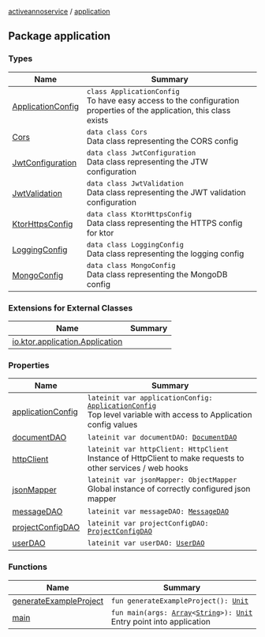 [activeannoservice](../index.md) / [application](./index.md)

## Package application

### Types

| Name | Summary |
|---|---|
| [ApplicationConfig](-application-config/index.md) | `class ApplicationConfig`<br>To have easy access to the configuration properties of the application, this class exists |
| [Cors](-cors/index.md) | `data class Cors`<br>Data class representing the CORS config |
| [JwtConfiguration](-jwt-configuration/index.md) | `data class JwtConfiguration`<br>Data class representing the JTW configuration |
| [JwtValidation](-jwt-validation/index.md) | `data class JwtValidation`<br>Data class representing the JWT validation configuration |
| [KtorHttpsConfig](-ktor-https-config/index.md) | `data class KtorHttpsConfig`<br>Data class representing the HTTPS config for ktor |
| [LoggingConfig](-logging-config/index.md) | `data class LoggingConfig`<br>Data class representing the logging config |
| [MongoConfig](-mongo-config/index.md) | `data class MongoConfig`<br>Data class representing the MongoDB config |

### Extensions for External Classes

| Name | Summary |
|---|---|
| [io.ktor.application.Application](io.ktor.application.-application/index.md) |  |

### Properties

| Name | Summary |
|---|---|
| [applicationConfig](application-config.md) | `lateinit var applicationConfig: `[`ApplicationConfig`](-application-config/index.md)<br>Top level variable with access to Application config values |
| [documentDAO](document-d-a-o.md) | `lateinit var documentDAO: `[`DocumentDAO`](../document/-document-d-a-o/index.md) |
| [httpClient](http-client.md) | `lateinit var httpClient: HttpClient`<br>Instance of HttpClient to make requests to other services / web hooks |
| [jsonMapper](json-mapper.md) | `lateinit var jsonMapper: ObjectMapper`<br>Global instance of correctly configured json mapper |
| [messageDAO](message-d-a-o.md) | `lateinit var messageDAO: `[`MessageDAO`](../user/-message-d-a-o/index.md) |
| [projectConfigDAO](project-config-d-a-o.md) | `lateinit var projectConfigDAO: `[`ProjectConfigDAO`](../config/-project-config-d-a-o/index.md) |
| [userDAO](user-d-a-o.md) | `lateinit var userDAO: `[`UserDAO`](../user/-user-d-a-o/index.md) |

### Functions

| Name | Summary |
|---|---|
| [generateExampleProject](generate-example-project.md) | `fun generateExampleProject(): `[`Unit`](https://kotlinlang.org/api/latest/jvm/stdlib/kotlin/-unit/index.html) |
| [main](main.md) | `fun main(args: `[`Array`](https://kotlinlang.org/api/latest/jvm/stdlib/kotlin/-array/index.html)`<`[`String`](https://kotlinlang.org/api/latest/jvm/stdlib/kotlin/-string/index.html)`>): `[`Unit`](https://kotlinlang.org/api/latest/jvm/stdlib/kotlin/-unit/index.html)<br>Entry point into application |
